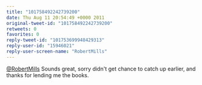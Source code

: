 ```yaml
---
title: "101758492242739200"
date: Thu Aug 11 20:54:49 +0000 2011
original-tweet-id: "101758492242739200"
retweets: 0
favorites: 0
reply-tweet-id: "101753699948429313"
reply-user-id: "15946021"
reply-user-screen-name: "RobertMills"
---
```

<a href="https://twitter.com/RobertMills">@RobertMills</a> Sounds great, sorry didn't get chance to catch up earlier, and thanks for lending me the books.
